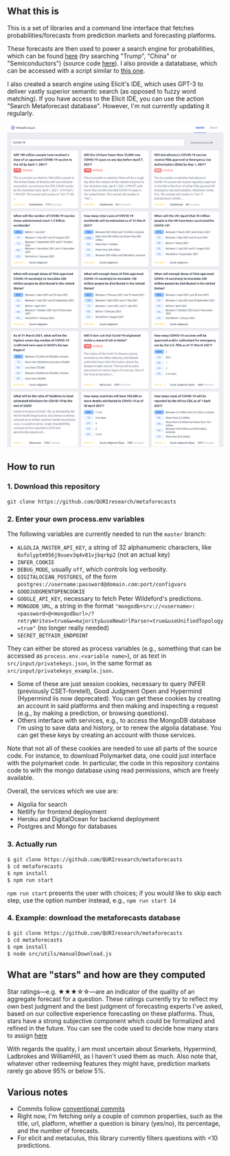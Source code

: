 ## What this is 

This is a set of libraries and a command line interface that fetches probabilities/forecasts from prediction markets and forecasting platforms. 

These forecasts are then used to power a search engine for probabilities, which can be found [here](https://metaforecast.org/) (try searching "Trump", "China" or "Semiconductors") (source code [here](https://github.com/QURIresearch/metaforecast-website-nextjs)). I also provide a datatabase, which can be accessed with a script similar to [this one](https://github.com/QURIresearch/metaforecasts/blob/master/src/utils/manualDownloadFromMongo.js).

I also created a search engine using Elicit's IDE, which uses GPT-3 to deliver vastly superior semantic search (as opposed to fuzzy word matching). If you have access to the Elicit IDE, you can use the action "Search Metaforecast database". However, I'm not currently updating it regularly.

![](./metaforecasts.png)

## How to run

### 1. Download this repository

``git clone https://github.com/QURIresearch/metaforecasts``

### 2. Enter your own process.env variables
The following variables are currently needed to run the `master` branch:
- `ALGOLIA_MASTER_API_KEY`, a string of 32 alphanumeric characters, like `6ofolyptm956j9uuev3q4v81vjbqrkp2` (not an actual key)
- `INFER_COOKIE`
- `DEBUG_MODE`, usually `off`, which controls log verbosity.
- `DIGITALOCEAN_POSTGRES`, of the form `postgres://username:password@domain.com:port/configvars`
- `GOODJUDGMENTOPENCOOKIE`
- `GOOGLE_API_KEY`, necessary to fetch Peter Wildeford's predictions.
- `MONGODB_URL`, a string in the format `"mongodb+srv://<username>:<password>@<mongodburl>/?retryWrites=true&w=majority&useNewUrlParser=true&useUnifiedTopology=true"` (no longer really needed)
- `SECRET_BETFAIR_ENDPOINT`

They can either be stored as process variables (e.g., something that can be accessed as `process.env.<variable name>`), or as text in `src/input/privatekeys.json`, in the same format as `src/input/privatekeys_example.json`.
- Some of these are just session cookies, necessary to query INFER (previously CSET-foretell), Good Judgment Open and Hypermind (Hypermind iis now deprecated). You can get these cookies by creating an account in said platforms and then making and inspecting a request (e.g., by making a prediction, or browsing questions).
- Others interface with services, e.g., to access the MongoDB database I'm using to save data and history, or to renew the algolia database. You can get these keys by creating an account with those services.

Note that not all of these cookies are needed to use all parts of the source code. For instance, to download Polymarket data, one could just interface with the polymarket code. In particular, the code in this repository contains code to with the mongo database using read permissions, which are freely available.

Overall, the services which we use are:
- Algolia for search
- Netlify for frontend deployment
- Heroku and DigitalOcean for backend deployment
- Postgres and Mongo for databases

### 3. Actually run

```
$ git clone https://github.com/QURIresearch/metaforecasts
$ cd metaforecasts
$ npm install
$ npm run start
```

`npm run start` presents the user with choices; if you would like to skip each step, use the option number instead, e.g., `npm run start 14`

### 4. Example: download the metaforecasts database

```
$ git clone https://github.com/QURIresearch/metaforecasts
$ cd metaforecasts
$ npm install
$ node src/utils/manualDownload.js
```

## What are "stars" and how are they computed

Star ratings—e.g. ★★★☆☆—are an indicator of the quality of an aggregate forecast for a question. These ratings currently try to reflect my own best judgment and the best judgment of forecasting experts I've asked, based on our collective experience forecasting on these platforms. Thus, stars have a strong subjective component which could be formalized and refined in the future. You can see the code used to decide how many stars to assign [here](https://github.com/QURIresearch/metaforecasts/blob/master/src/stars.js)

With regards the quality, I am most uncertain about Smarkets, Hypermind, Ladbrokes and WilliamHill, as I haven't used them as much. Also note that, whatever other redeeming features they might have, prediction markets rarely go above 95% or below 5%.

## Various notes

- Commits follow [conventional commits](https://www.conventionalcommits.org/en/v1.0.0/#summary)
- Right now, I'm fetching only a couple of common properties, such as the title, url, platform, whether a question is binary (yes/no), its percentage, and the number of forecasts. 
- For elicit and metaculus, this library currently filters questions with <10 predictions.
